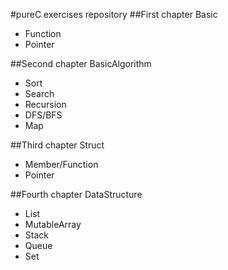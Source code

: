 #pureC exercises repository
##First chapter Basic
- Function
- Pointer

##Second chapter BasicAlgorithm
- Sort
- Search
- Recursion
- DFS/BFS
- Map

##Third chapter Struct
- Member/Function
- Pointer

##Fourth chapter DataStructure
- List
- MutableArray
- Stack
- Queue
- Set